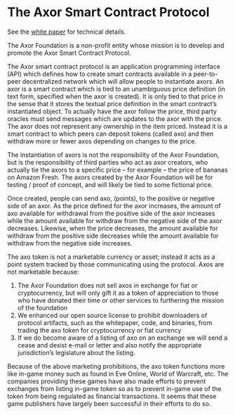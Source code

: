 # The Axor Smart Contract Protocol 

See the [white paper](WhitePaper/AxorWhitePaper.html) for technical details.

The Axor Foundation is a non-profit entity whose mission is to develop and promote the Axor Smart Contract Protocol. 

The Axor smart contract protocol is an application programming interface (API) which defines how to create smart contracts available in a peer-to-peer decentralized network which will allow people to instantiate axors. An axor is a smart contract which is tied to an unambiguous price definition (in text form, specified when the axor is created). It is only tied to that price in the sense that it stores the textual price definition in the smart contract’s instantiated object. To actually have the axor follow the price, third party oracles must send messages which are updates to the axor with the price. The axor does not represent any ownership in the item priced. Instead it is a smart contract to which peers can deposit tokens (called axo) and then withdraw more or fewer axos depending on changes to the price.

The instantiation of axors is not the responsibility of the Axor Foundation, but is the responsibility of third parties who act as axor creators, who actually tie the axors to a specific price – for example – the price of bananas on Amazon Fresh. The axors created by the Axor Foundation will be for testing / proof of concept, and will likely be tied to some fictional price. 

Once created, people can send axo, (points), to the positive or negative side of an axor. As the price defined for the axor increases, the amount of axo available for withdrawal from the positive side of the axor increases while the amount available for withdraw from the negative side of the axor decreases. Likewise, when the price decreases, the amount available for withdraw from the positive side decreases while the amount available for withdraw from the negative side increases. 

The axo token is not a marketable currency or asset; instead it acts as a point system tracked by those communicating using the protocol. Axos are not marketable because:
1.	The Axor Foundation does not sell axos in exchange for fiat or cryptocurrency, but will only gift it as a token of appreciation to those who have donated their time or other services to furthering the mission of the foundation
2.	We enhanced our open source license to prohibit downloaders of protocol artifacts, such as the whitepaper, code, and binaries, from trading the axo token for cryptocurrency or fiat currency
3.	If we do become aware of a listing of axo on an exchange we will send a cease and desist e-mail or letter and also notify the appropriate jurisdiction’s legislature about the listing. 

Because of the above marketing prohibitions, the axo token functions more like in-game money such as found in Eve Online, World of Warcraft, etc. The companies providing these games have also made efforts to prevent exchanges from listing in-game token so as to prevent in-game use of the token from being regulated as financial transactions. It seems that these game publishers have largely been successful in their efforts to do so. 
